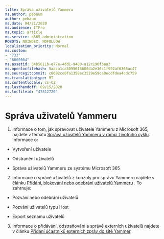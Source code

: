 ```yaml
---
title: Správa uživatelů Yammeru
ms.author: pebaum
author: pebaum
ms.date: 04/21/2020
ms.audience: ITPro
ms.topic: article
ms.service: o365-administration
ROBOTS: NOINDEX, NOFOLLOW
localization_priority: Normal
ms.custom:
- "733"
- "6000004"
ms.assetid: 34b5611b-e77e-4dd1-9480-a12c190fbaa3
ms.openlocfilehash: 5aaca1ca3095616606da2e36c1f992af6366ac47
ms.sourcegitcommit: c6692ce0fa1358ec3529e59ca0ecdfdea4cdc759
ms.translationtype: MT
ms.contentlocale: cs-CZ
ms.lasthandoff: 09/15/2020
ms.locfileid: "47812720"
---
```

# <a name="managing-yammer-users"></a>Správa uživatelů Yammeru

1. Informace o tom, jak spravovat uživatele Yammeru z Microsoft 365, najdete v tématu [Správa uživatelů Yammeru v rámci životního cyklu](https://docs.microsoft.com/yammer/manage-yammer-users/manage-users-across-their-lifecycle). Informace o:

  - Vytvoření uživatele

  - Odstranění uživatelů

  - Správa uživatelů Yammeru ze systému Microsoft 365

2. Informace o správě uživatelů z konzoly pro správu Yammeru najdete v článku [Přidání, blokování nebo odebrání uživatelů Yammeru](https://alchemyportal.azurewebsites.net/Rule/ManageYammer%20users%20across%20their%20lifecycle%20from%20Office%20365) . To zahrnuje:

  - Pozvání nebo odebrání uživatelů

  - Pozvání uživatelů typu Host

  - Export seznamu uživatelů

3. Informace o přidávání, odstraňování a správě externích uživatelů najdete v článku [Přidání účastníků externích zpráv do sítě Yammer](https://docs.microsoft.com/yammer/work-with-external-users/add-external-participants).

